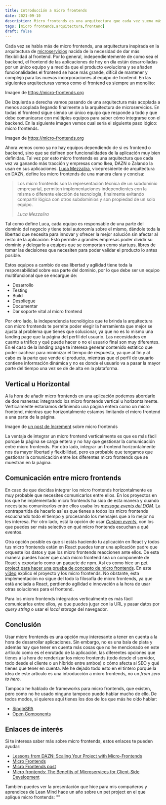 ```yaml
---
title: Introducción a micro frontends
date: 2021-09-10
description: Micro frontends es una arquitectura que cada vez suena más y se usa más por parte de las empresas. En este artículo explico algunos de los porqués.
tags: [micro frontends,arquitectura,frontend]
draft: false
---
```


Cada vez se habla más de micro frontends, una arquitectura inspirada en la
arquitectura de [microservicios](https://microservices.io/) nacida de la necesidad
de dar más flexibilidad al frontend. Por lo general, independientemente de como
sea el backend, el frontend de las aplicaciones de hoy en día están desarrolladas
por un único equipo y a medida que el producto evoluciona y se añaden funcionalidades
el frontend se hace más grande, difícil de mantener y complejo para las nuevas incorporaciones al equipo de frontend.
En las siguientes arquitecturas vemos como el frontend es siempre un monolito:

<img-caption src="/assets/blog/2021/micro-frontends-intro/monolith-frontback-microservices.png"  alt="Comparación entre arquitecturas">
  Imagen de <a href="https://micro-frontends.org" >
  https://micro-frontends.org</a>
</img-caption>

De izquierda a derecha vamos pasando de una arquitectura más acoplada a menos acoplada llegando finalmente a la
arquitectura de microservicios. En todas el frontend sigue siendo un único equipo que responde a todo y que debe
comunicarse con múltiples equipos para saber cómo integrarse con el backend. En la siguiente imagen vemos cual
sería el siguiente paso lógico: micro frontends.

<img-caption src="/assets/blog/2021/micro-frontends-intro/verticals-headline.png"  alt="Comparación entre arquitecturas">
  Imagen de <a href="https://micro-frontends.org" >
  https://micro-frontends.org</a>
</img-caption>

Ahora vemos como ya no hay equipos dependiendo de si es frontend o backend, sino que se definen por funcionalidades
de la aplicación muy bien definidas. Tal vez por esto micro frontends es una arquitectura que cada vez va ganando
más tracción y empresas como Ikea, DAZN o Zalando la usan en sus aplicaciones.
[Luca Mezzalira](https://lucamezzalira.com/about/), vicepresidente de arquitectura en DAZN, define los micro
frontends de una manera clara y concisa:

> Los micro frontends son la representación técnica de un subdominio empresarial, permiten implementaciones
> independientes con la misma o diferente elección de tecnología, finalmente evitando compartir lógica con otros
> subdominios y son propiedad de un solo equipo.
>
> <cite>Luca Mezzalira</cite>

Tal como define Luca, cada equipo es responsable de una parte del dominio del negocio y tiene total autonomía sobre
el mismo, dándole toda la libertad que necesita para innovar y ofrecer la mejor solución sin afectar al resto de la
aplicación. Esto permite a grandes empresas poder dividir su dominio y delegarlo a equipos que se comportan como
startups, libres de tomar las decisiones que necesiten para poder validar el producto lo antes posible.

Estos equipos a cambio de esa libertad y agilidad tiene toda la responsabilidad sobre esa parte del dominio, por lo
que debe ser un equipo multifuncional que se encargue de:

- Desarrollo
- Testing
- Build
- Despliegue
- Documentar
- Dar soporte vital al micro frontend

Por otro lado, la independencia tecnológica que te brinda la arquitectura con micro frontends te permite poder
elegir la herramienta que mejor se ajusta al problema que tienes que solucionar, ya que no es lo mismo una landing
page que la página del perfil del usuario. Las necesidades en cuanto a tráfico y qué puede hacer o no el usuario
final son muy diferentes. En el caso de la landing page te interesa generar contenido estático que poder cachear
para minimizar el tiempo de respuesta, ya que al fin y al cabo es la parte que vende el producto, mientras que el
perfil de usuario contiene información dinámica y no es donde el usuario va a pasar la mayor parte del tiempo una
vez se dé de alta en la plataforma.

## Vertical u Horizontal
A la hora de añadir micro frontends en una aplicación podemos abordarlo de
dos maneras: integrando los micro frontends vertical u horizontalmente.
Verticalmente estaríamos definiendo una página entera como un micro frontend,
mientras que horizontalmente estamos limitando el micro frontend a una parte
de la página.

<img-caption src="/assets/blog/2021/micro-frontends-intro/micro-frontend-split.jpeg"  alt="Gráfico que muestra la división de micro frontends vertical u horizontalmente">
  Imagen de <a href="https://increment.com/frontend/micro-frontends-in-context/" >
  un post de Increment</a> sobre micro frontends
</img-caption>


La ventaja de integrar un micro frontend verticalmente es que es más fácil
porque la página se carga entera y no hay que gestionar la comunicación
entre micro frontends. Por otro lado, integrar un frontend horizontalmente
nos da mayor libertad y flexibilidad, pero es probable que tengamos que
gestionar la comunicación entre los diferentes micro frontends que se
muestran en la página.

## Comunicación entre micro frontends

En caso de que decidas integrar los micro frontends horizontalmente es muy probable que necesites comunicarlos entre
ellos. En los proyectos en los que he implementado micro frontends ha sido de esta manera y cuando necesitaba
comunicarlos entre ellos usaba los [*message events del
DOM*](https://developer.mozilla.org/en-US/docs/Web/API/Window/message_event). La contrapartida de hacerlo así es que
tienes a todos los micro frontends escuchando todo el tiempo y procesando los mensajes que a lo mejor no les interesa.
Por otro lado, está la opción de usar [*Custom
events*](https://developer.mozilla.org/en-US/docs/Web/API/CustomEvent/CustomEvent), con los que puedes ser más selectivo
en qué micro frontends escuchan a qué eventos.

Otra opción posible es que si estás haciendo tu aplicación en React y todos tus micro frontends están en React puedes
tener una aplicación padre que orqueste los datos y que los micro frontends reaccionen ante ellos. De esta manera puedes
hacer que cada micro frontend sea un componente de React y exportarlo como un paquete de npm. Así es como hice
un [pet project para hacer una prueba de concepto de micro frontends](https://www.youtube.com/watch?v=UEIiW-rU6G8). En
este [vídeo](https://www.youtube.com/watch?v=UEIiW-rU6G8) explico el proyecto y los micro frontends. No obstante, esta
implementación no sigue del todo la filosofía de micro frontends, ya que está anclada a React, perdiendo agilidad e
innovación a la hora de usar otras soluciones para el frontend.

Para los micro frontends integrados verticalmente es más fácil comunicarlos entre ellos, ya que puedes jugar con la URL
y pasar datos por *query string* o usar el *local storage* del navegador.

## Conclusión

Usar micro frontends es una opción muy interesante a tener en cuenta a la hora de desarrollar aplicaciones. Sin embargo,
no es una bala de plata y además hay que tener en cuenta más cosas que no he mencionado en este artículo como es el
enrutado de la aplicación, las diferentes opciones que tienes a la hora de renderizar los micro frontends (todo desde el
servidor, todo desde el cliente o un híbrido entre ambos) o cómo afecta al SEO y qué tienes que tener en cuenta. Me he
dejado todo esto en el tintero porque la idea de este artículo es una introducción a micro frontends, no un *from zero
to hero*.

Tampoco he hablado de frameworks para micro frontends, que existen, pero como no he usado ninguno tampoco puedo hablar
mucho de ello. De todos modos, si quieres aquí tienes los dos de los que más he oído hablar:
- [SingleSPA](https://single-spa.js.org)
- [Open Components](https://github.com/opencomponents/oc)

## Enlaces de interés

Si te interesa saber más sobre micro frontends, estos enlaces te pueden ayudar:

- [Lessons from DAZN: Scaling Your Project with Micro-Frontends](https://www.infoq.com/presentations/dazn-microfrontend/)
- [Micro Frontends](https://micro-frontends-es.org/)
- [Micro Frontends post](https://martinfowler.com/articles/micro-frontends.html)
- [Micro frontends: The Benefits of Microservices for Client-Side Development](https://thenewstack.io/microfrontends-the-benefits-of-microservices-for-client-side-development/)

También puedes ver la presentación que hice para mis compañeros y aprendices de Lean Mind hace un año sobre un pet
project en el que apliqué micro frontends: ""